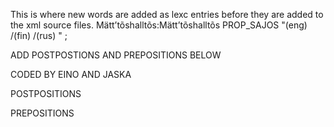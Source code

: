 This is where new words are added as lexc entries before they are 
added to the xml source files.
Mättʼtõshalltõs:Mättʼtõshalltõs PROP_SAJOS "(eng) /(fin) /(rus) " ;


ADD POSTPOSTIONS AND PREPOSITIONS BELOW



CODED BY EINO AND JASKA

POSTPOSITIONS

PREPOSITIONS


